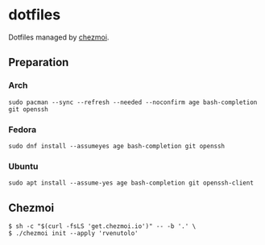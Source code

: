 # dotfiles

Dotfiles managed by [chezmoi](https://www.chezmoi.io/).

## Preparation

### Arch

```shell
sudo pacman --sync --refresh --needed --noconfirm age bash-completion git openssh
```

### Fedora

```shell
sudo dnf install --assumeyes age bash-completion git openssh
```

### Ubuntu

```shell
sudo apt install --assume-yes age bash-completion git openssh-client
```

## Chezmoi

```shell
$ sh -c "$(curl -fsLS 'get.chezmoi.io')" -- -b '.' \
$ ./chezmoi init --apply 'rvenutolo'
```
